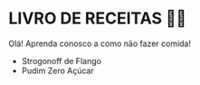 # LIVRO DE RECEITAS 🧑‍🍳

Olá! Aprenda conosco a como não fazer comida!

 - Strogonoff de Flango
 - Pudim Zero Açúcar